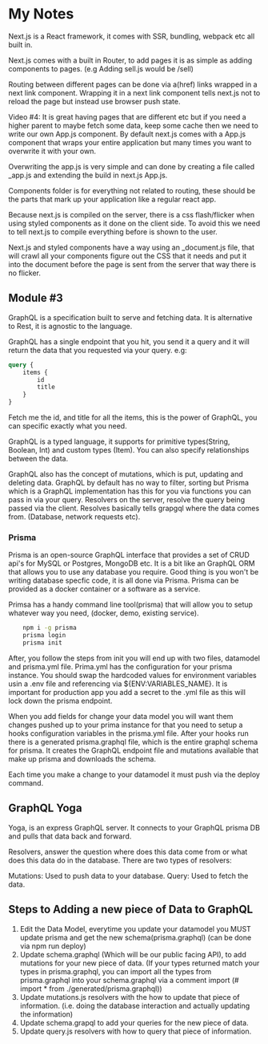 # My Notes

Next.js is a React framework, it comes with SSR, bundling, webpack etc all built in.

Next.js comes with a built in Router, to add pages it is as simple as adding components to pages. (e.g Adding sell.js would be /sell)

Routing between different pages can be done via a(href) links wrapped in a next link component. Wrapping it in a next link component tells next.js not to reload the page but instead use browser push state.

Video #4:
It is great having pages that are different etc but if you need a higher parent to maybe fetch some data, keep some cache then we need to write our own App.js component. By default next.js comes with a App.js component that wraps your entire application but many times you want to overwrite it with your own.

Overwriting the app.js is very simple and can done by creating a file called _app.js and extending the build in next.js App.js.

Components folder is for everything not related to routing, these should be the parts that mark up your application like a regular react app.

Because next.js is compiled on the server, there is a css flash/flicker when using styled components as it done on the client side. To avoid this we need to tell next.js to compile everything before is shown to the user.

Next.js and styled components have a way using an _document.js file, that will crawl all your components figure out the CSS that it needs and put it into the document before the page is sent from the server that way there is no flicker. 

## Module #3
GraphQL is a specification built to serve and fetching data. It is alternative to Rest, it is agnostic to the language. 

GraphQL has a single endpoint that you hit, you send it a query and it will return the data that you requested via your query. e.g:
```graphql
query {
    items {
        id
        title
    }
}
```
Fetch me the id, and title for all the items, this is the power of GraphQL, you can specific exactly what you need.

GraphQL is a typed language, it supports for primitive types(String, Boolean, Int) and custom types (Item). You can also specify relationships between the data. 

GraphQL also has the concept of mutations, which is put, updating and deleting data. 
GraphQL by default has no way to filter, sorting but Prisma which is a GraphQL implementation has this for you via functions you can pass in via your query. Resolvers on the server, resolve the query being passed via the client. Resolves basically tells grapgql where the data comes from. (Database, network requests etc). 

### Prisma

Prisma is an open-source GraphQL interface that provides a set of CRUD api's for MySQL or Postgres, MongoDB etc. It is a bit like an GraphQL ORM that allows you to use any database you require. Good thing is you won't be writing database specfic code, it is all done via Prisma. Prisma can be provided as a docker container or a software as a service. 

Primsa has a handy command line tool(prisma) that will allow you to setup whatever way you need, (docker, demo, existing service). 
```sh
    npm i -g prisma
    prisma login
    prisma init
```

After, you follow the steps from init you will end up with two files, datamodel and prisma.yml file. Prima.yml has the configuration for your prisma instance. You should swap the hardcoded values for environment variables usin a .env file and referencing via ${ENV:VARIABLES_NAME}. It is important for production app you add a secret to the .yml file as this will lock down the prisma endpoint.

When you add fields for change your data model you will want them changes pushed up to your prima instance for that you need to setup a hooks configuration variables in the prisma.yml file. After your hooks run there is a generated prisma.graphql file, which is the entire graphql schema for prisma. It creates the GraphQL endpoint file and mutations available that make up prisma and downloads the schema. 

Each time you make a change to your datamodel it must push via the deploy command.

## GraphQL Yoga

Yoga, is an express GraphQL server. It connects to your GraphQL prisma DB and pulls that data back and forward. 

Resolvers, answer the question where does this data come from or what does this data do in the database. There are two types of resolvers:

Mutations: Used to push data to your database.
Query: Used to fetch the data.

## Steps to Adding a new piece of Data to GraphQL

1. Edit the Data Model, everytime you update your datamodel you MUST update prisma and get the new schema(prisma.graphql) (can be done via npm run deploy)
2. Update schema.graphql (Which will be our public facing API), to add mutations for your new piece of data. (If your types returned match your types in prisma.graphql, you can import all the types from prisma.graphql into your schema.graphql via a comment import (# import * from ./generated/prisma.graphql))
3. Update mutations.js resolvers with the how to update that piece of information. (i.e. doing the database interaction and actually updating the information)
4. Update schema.grapql to add your queries for the new piece of data.
5. Update query.js resolvers with how to query that piece of information. 